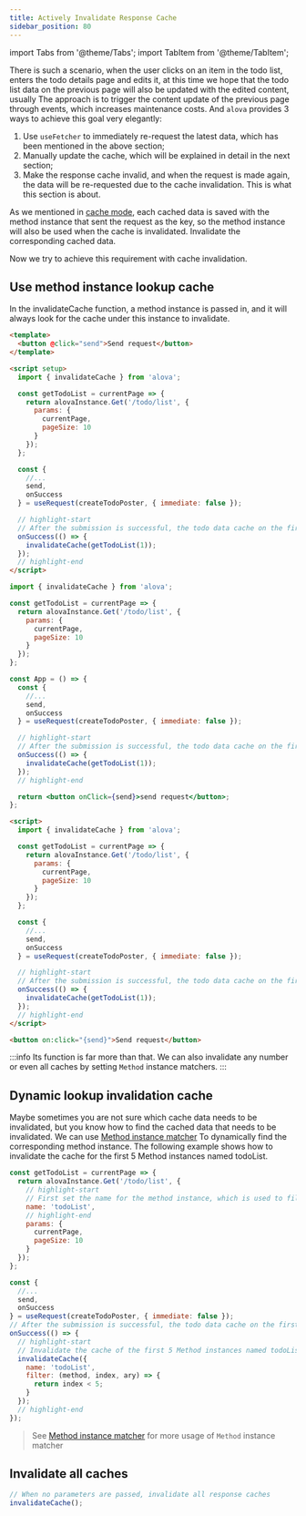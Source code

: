 ```yaml
---
title: Actively Invalidate Response Cache
sidebar_position: 80
---
```


import Tabs from '@theme/Tabs';
import TabItem from '@theme/TabItem';

There is such a scenario, when the user clicks on an item in the todo list, enters the todo details page and edits it, at this time we hope that the todo list data on the previous page will also be updated with the edited content, usually The approach is to trigger the content update of the previous page through events, which increases maintenance costs. And `alova` provides 3 ways to achieve this goal very elegantly:

1. Use `useFetcher` to immediately re-request the latest data, which has been mentioned in the above section;
2. Manually update the cache, which will be explained in detail in the next section;
3. Make the response cache invalid, and when the request is made again, the data will be re-requested due to the cache invalidation. This is what this section is about.

As we mentioned in [cache mode](../learning/response-cache), each cached data is saved with the method instance that sent the request as the key, so the method instance will also be used when the cache is invalidated. Invalidate the corresponding cached data.

Now we try to achieve this requirement with cache invalidation.

## Use method instance lookup cache

In the invalidateCache function, a method instance is passed in, and it will always look for the cache under this instance to invalidate.

<Tabs groupId="framework">
<TabItem value="1" label="vue">

```html
<template>
  <button @click="send">Send request</button>
</template>

<script setup>
  import { invalidateCache } from 'alova';

  const getTodoList = currentPage => {
    return alovaInstance.Get('/todo/list', {
      params: {
        currentPage,
        pageSize: 10
      }
    });
  };

  const {
    //...
    send,
    onSuccess
  } = useRequest(createTodoPoster, { immediate: false });

  // highlight-start
  // After the submission is successful, the todo data cache on the first page will be invalidated
  onSuccess(() => {
    invalidateCache(getTodoList(1));
  });
  // highlight-end
</script>
```

</TabItem>
<TabItem value="2" label="react">

```jsx
import { invalidateCache } from 'alova';

const getTodoList = currentPage => {
  return alovaInstance.Get('/todo/list', {
    params: {
      currentPage,
      pageSize: 10
    }
  });
};

const App = () => {
  const {
    //...
    send,
    onSuccess
  } = useRequest(createTodoPoster, { immediate: false });

  // highlight-start
  // After the submission is successful, the todo data cache on the first page will be invalidated
  onSuccess(() => {
    invalidateCache(getTodoList(1));
  });
  // highlight-end

  return <button onClick={send}>send request</button>;
};
```

</TabItem>
<TabItem value="3" label="svelte">

```html
<script>
  import { invalidateCache } from 'alova';

  const getTodoList = currentPage => {
    return alovaInstance.Get('/todo/list', {
      params: {
        currentPage,
        pageSize: 10
      }
    });
  };

  const {
    //...
    send,
    onSuccess
  } = useRequest(createTodoPoster, { immediate: false });

  // highlight-start
  // After the submission is successful, the todo data cache on the first page will be invalidated
  onSuccess(() => {
    invalidateCache(getTodoList(1));
  });
  // highlight-end
</script>

<button on:click="{send}">Send request</button>
```

</TabItem>
</Tabs>

:::info
Its function is far more than that. We can also invalidate any number or even all caches by setting `Method` instance matchers.
:::

## Dynamic lookup invalidation cache

Maybe sometimes you are not sure which cache data needs to be invalidated, but you know how to find the cached data that needs to be invalidated. We can use [Method instance matcher](../next-step/method-instance-matcher) To dynamically find the corresponding method instance. The following example shows how to invalidate the cache for the first 5 Method instances named todoList.

```javascript
const getTodoList = currentPage => {
  return alovaInstance.Get('/todo/list', {
    // highlight-start
    // First set the name for the method instance, which is used to filter out the required Method instance when the Method instance cannot be specified directly
    name: 'todoList',
    // highlight-end
    params: {
      currentPage,
      pageSize: 10
    }
  });
};

const {
  //...
  send,
  onSuccess
} = useRequest(createTodoPoster, { immediate: false });
// After the submission is successful, the todo data cache on the first page will be invalidated
onSuccess(() => {
  // highlight-start
  // Invalidate the cache of the first 5 Method instances named todoList
  invalidateCache({
    name: 'todoList',
    filter: (method, index, ary) => {
      return index < 5;
    }
  });
  // highlight-end
});
```

> See [Method instance matcher](../next-step/method-instance-matcher) for more usage of `Method` instance matcher

## Invalidate all caches

```javascript
// When no parameters are passed, invalidate all response caches
invalidateCache();
```
